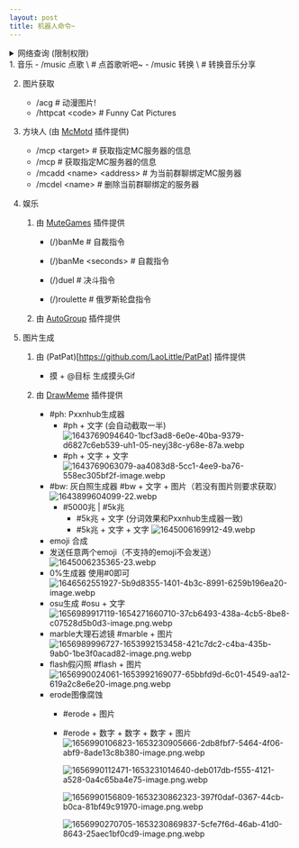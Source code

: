 ```yaml
---
layout: post
title: 机器人命令~
---
```


<details>
	<summary>网络查询 (限制权限)</summary>
	<pre>
		<code>
		- /tracert <目标名称>	# 路由追踪
		- /ping <目标名称> [ping次数] [超时时间(毫秒)]	# Ping连接测试
		- /dns <记录名称> [记录类型] [自定义DNS]	# dns查询
		- /web <URL链接> [编码]	# 网页测试
		- /nmap <目标名称>	# 端口扫描
		- /nmap <目标名称> <起始端口> <结束端口>	# 端口扫描
		- /nmap <目标名称> <端口>	# 端口扫描
		- /doh <域名> [类型]	# HTTPS加密DNS查询
		- /gc <目标名称>	# 查墙
		</code>
	</pre>
</details>
1. 音乐
    - /music 点歌 \<name\>	# 点首歌听吧~
    - /music 转换 \<name\>	# 转换音乐分享

2. 图片获取
    - /acg	 # 动漫图片!
    - /httpcat \<code\>	# Funny Cat Pictures

3. 方块人 (由 [McMotd](https://github.com/Under-estimate/McMotd) 插件提供)
    - /mcp \<target\>	# 获取指定MC服务器的信息
    - /mcp	 # 获取指定MC服务器的信息
    - /mcadd \<name\> \<address\>	# 为当前群聊绑定MC服务器
    - /mcdel \<name\>	# 删除当前群聊绑定的服务器

4. 娱乐
    1. 由 [MuteGames](https://github.com/EvolvedGhost/MuteGames) 插件提供
        - (/)banMe	 # 自裁指令
        
        - (/)banMe \<seconds\>	# 自裁指令
        
	    - (/)duel	 # 决斗指令
        
        - (/)roulette	 # 俄罗斯轮盘指令
        
    2. 由 [AutoGroup](https://github.com/LaoLittle/AutoGroup) 插件提供
    
5. 图片生成

    1. 由 (PatPat)[https://github.com/LaoLittle/PatPat] 插件提供

       -  摸 + @目标  生成摸头Gif
    
    2. 由 [DrawMeme](https://github.com/LaoLittle/DrawMeme) 插件提供
       - #ph: Pxxnhub生成器
           - #ph + 文字    (会自动截取一半)
              ![1643769094640-1bcf3ad8-6e0e-40ba-9379-d6827c6eb539-uh1-05-neyj38c-y68e-87a.webp](https://repo.guimc.ltd/posts/2022/11/03/1643769094640-1bcf3ad8-6e0e-40ba-9379-d6827c6eb539-uh1-05-neyj38c-y68e-87a.webp)
           - #ph + 文字 + 文字
              ![1643769063079-aa4083d8-5cc1-4ee9-ba76-558ec305bf2f-image.webp](https://repo.guimc.ltd/posts/2022/11/03/1643769063079-aa4083d8-5cc1-4ee9-ba76-558ec305bf2f-image.webp)
       - #bw: 灰白照生成器  #bw + 文字 + 图片（若没有图片则要求获取）
             ![1643899604099-22.webp](https://repo.guimc.ltd/posts/2022/11/03/1643899604099-22.webp)
         - #5000兆 | #5k兆
            - #5k兆 + 文字        (分词效果和Pxxnhub生成器一致)
            - #5k兆 + 文字 + 文字
              ![1645006169912-49.webp](https://repo.guimc.ltd/posts/2022/11/03/1645006169912-49.webp)
       - emoji 合成 
        - 发送任意两个emoji（不支持的emoji不会发送）
          ![1645006235365-23.webp](https://repo.guimc.ltd/posts/2022/11/03/1645006235365-23.webp)
       - 0%生成器  使用#0即可
            ![1646562551927-5b9d8355-1401-4b3c-8991-6259b196ea20-image.webp](https://repo.guimc.ltd/posts/2022/11/03/1646562551927-5b9d8355-1401-4b3c-8991-6259b196ea20-image.webp)
       - osu生成  #osu + 文字
            ![1656989917119-1654271660710-37cb6493-438a-4cb5-8be8-c07528d5b0d3-image.png.webp](https://repo.guimc.ltd/posts/2022/11/03/1656989917119-1654271660710-37cb6493-438a-4cb5-8be8-c07528d5b0d3-image.png.webp)
       - marble大理石滤镜  #marble + 图片
            ![1656989996727-1653992153458-421c7dc2-c4ba-435b-9ab0-1be3f0acad82-image.png.webp](https://repo.guimc.ltd/posts/2022/11/03/1656989996727-1653992153458-421c7dc2-c4ba-435b-9ab0-1be3f0acad82-image.png.webp)
       - flash假闪照  #flash + 图片
            ![1656990024061-1653992169077-65bbfd9d-6c01-4549-aa12-619a2c8e6e20-image.png.webp](https://repo.guimc.ltd/posts/2022/11/03/1656990024061-1653992169077-65bbfd9d-6c01-4549-aa12-619a2c8e6e20-image.png.webp)
       - erode图像腐蚀
            - #erode + 图片
            - #erode + 数字 + 数字 + 数字 + 图片
              ![1656990106823-1653230905666-2db8fbf7-5464-4f06-abf9-8ade13c8b380-image.png.webp](https://repo.guimc.ltd/posts/2022/11/03/1656990106823-1653230905666-2db8fbf7-5464-4f06-abf9-8ade13c8b380-image.png.webp)

              ![1656990112471-1653231014640-deb017db-f555-4121-a528-0a4c65ba4e75-image.png.webp](https://repo.guimc.ltd/posts/2022/11/03/1656990112471-1653231014640-deb017db-f555-4121-a528-0a4c65ba4e75-image.png.webp)

              ![1656990156809-1653230862323-397f0daf-0367-44cb-b0ca-81bf49c91970-image.png.webp](https://repo.guimc.ltd/posts/2022/11/03/1656990156809-1653230862323-397f0daf-0367-44cb-b0ca-81bf49c91970-image.png.webp)
    
              ![1656990270705-1653230869837-5cfe7f6d-46ab-41d0-8643-25aec1bf0cd9-image.png.webp](https://repo.guimc.ltd/posts/2022/11/03/1656990270705-1653230869837-5cfe7f6d-46ab-41d0-8643-25aec1bf0cd9-image.png.webp)